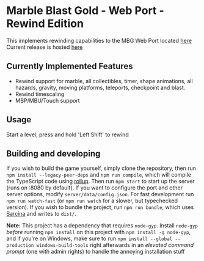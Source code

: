 # Marble Blast Gold - Web Port - Rewind Edition
This implements rewinding capabilities to the MBG Web Port located [here](https://github.com/Vanilagy/MarbleBlast)  
Current release is hosted [here](http://mbgwrewind.pythonanywhere.com/)

## Currently Implemented Features
- Rewind support for marble, all collectibles, timer, shape animations, all hazards, gravity, moving platforms, teleports, checkpoint and blast.
- Rewind timescaling
- MBP/MBU/Touch support

## Usage
Start a level, press and hold 'Left Shift' to rewind

## Building and developing
If you wish to build the game yourself, simply clone the repository, then run `npm install --legacy-peer-deps` and `npm run compile`, which will compile the TypeScript code using [rollup](https://rollupjs.org/guide/en/). Then run `npm start` to start up the server (runs on :8080 by default). If you want to configure the port and other server options, modify `server/data/config.json`. For fast development run `npm run watch-fast` (or `npm run watch` for a slower, but typechecked version). If you wish to bundle the project, run `npm run bundle`, which uses [Sarcina](https://github.com/Vanilagy/Sarcina) and writes to `dist/`.

**Note:** This project has a dependency that requires `node-gyp`. Install `node-gyp` _before_ running `npm install` on this project with `npm install -g node-gyp`, and if you're on Windows, make sure to run `npm install --global --production windows-build-tools` right afterwards in an _elevated command prompt_ (one with admin rights) to handle the annoying installation stuff